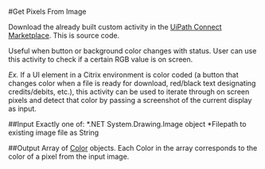 #Get Pixels From Image

Download the already built custom activity in the [UiPath Connect Marketplace](https://connect.uipath.com/marketplace/components/get-pixels-from-image/media). This is source code.

Useful when button or background color changes with status.
User can use this activity to check if a certain RGB value is on screen.

*Ex.* If a UI element in a Citrix environment is color coded (a button that changes color when a file is ready for download, red/black text designating credits/debits, etc.), this activity can be used to iterate through on screen pixels and detect that color by passing a screenshot of the current display as input.

##Input
Exactly one of:
*.NET System.Drawing.Image object
*Filepath to existing image file as String

##Output
Array of [Color](https://docs.microsoft.com/en-us/dotnet/api/system.drawing.color) objects. Each Color in the array corresponds to the color of a pixel from the input image.